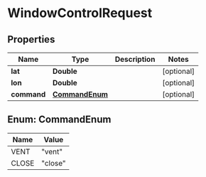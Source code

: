 # WindowControlRequest

## Properties
Name | Type | Description | Notes
------------ | ------------- | ------------- | -------------
**lat** | **Double** |  |  [optional]
**lon** | **Double** |  |  [optional]
**command** | [**CommandEnum**](#CommandEnum) |  |  [optional]

<a name="CommandEnum"></a>
## Enum: CommandEnum
Name | Value
---- | -----
VENT | &quot;vent&quot;
CLOSE | &quot;close&quot;
